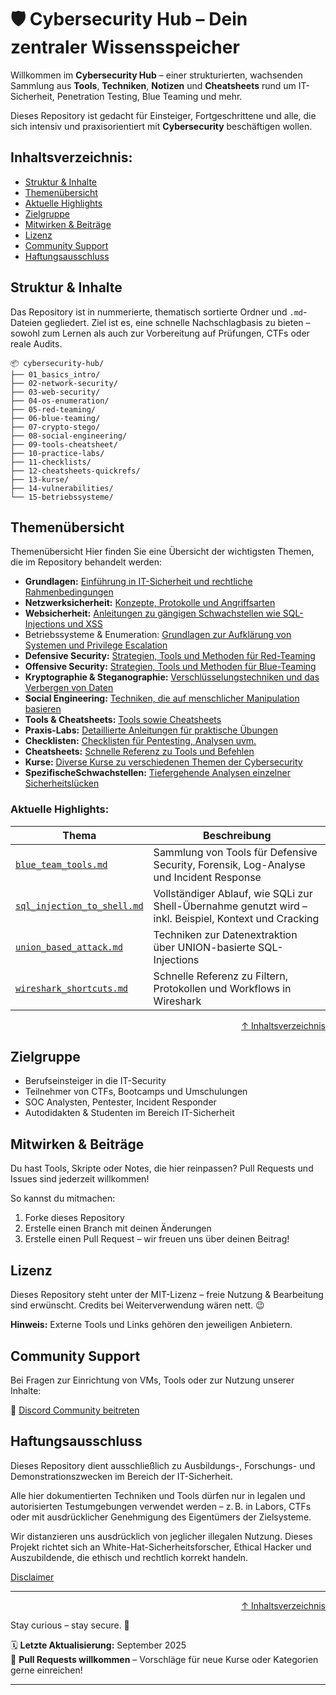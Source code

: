 # 🛡️ Cybersecurity Hub – Dein zentraler Wissensspeicher
Willkommen im **Cybersecurity Hub** – einer strukturierten, wachsenden Sammlung aus **Tools**, **Techniken**, **Notizen** und **Cheatsheets** rund um IT-Sicherheit, Penetration Testing, Blue Teaming und mehr.

Dieses Repository ist gedacht für Einsteiger, Fortgeschrittene und alle, die sich intensiv und praxisorientiert mit **Cybersecurity** beschäftigen wollen.


## Inhaltsverzeichnis:
- [Struktur & Inhalte](#struktur--inhalte)
- [Themenübersicht](#themenübersicht)
- [Aktuelle Highlights](#aktuelle-highlights)
- [Zielgruppe](#zielgruppe)
- [Mitwirken & Beiträge](#mitwirken--beiträge)
- [Lizenz](#lizenz)
- [Community Support](#community-support)
- [Haftungsausschluss](#haftungsausschluss)



##  Struktur & Inhalte
Das Repository ist in nummerierte, thematisch sortierte Ordner und `.md`-Dateien gegliedert. Ziel ist es, eine schnelle Nachschlagbasis zu bieten – sowohl zum Lernen als auch zur Vorbereitung auf Prüfungen, CTFs oder reale Audits.

```text
📦 cybersecurity-hub/
├── 01_basics_intro/
├── 02-network-security/
├── 03-web-security/
├── 04-os-enumeration/
├── 05-red-teaming/
├── 06-blue-teaming/
├── 07-crypto-stego/
├── 08-social-engineering/
├── 09-tools-cheatsheet/
├── 10-practice-labs/
├── 11-checklists/
├── 12-cheatsheets-quickrefs/
├── 13-kurse/
├── 14-vulnerabilities/
└── 15-betriebssysteme/
```

## Themenübersicht

Themenübersicht
Hier finden Sie eine Übersicht der wichtigsten Themen, die im Repository behandelt werden:

- **Grundlagen:** [Einführung in IT-Sicherheit und rechtliche Rahmenbedingungen](/01-basics-intro/)
- **Netzwerksicherheit:** [Konzepte, Protokolle und Angriffsarten](/02-network-security/)
- **Websicherheit:** [Anleitungen zu gängigen Schwachstellen wie SQL-Injections und XSS](/03-web-security/)
- Betriebssysteme & Enumeration: [Grundlagen zur Aufklärung von Systemen und Privilege Escalation](/04-os-enumeration/)
- **Defensive Security:** [Strategien, Tools und Methoden für Red-Teaming](/05-red-teaming/)
- **Offensive Security:** [Strategien, Tools und Methoden für Blue-Teaming](/06-blue-teaming/)
- **Kryptographie & Steganographie:** [Verschlüsselungstechniken und das Verbergen von Daten](/07-crypto-stego/)
- **Social Engineering:** [Techniken, die auf menschlicher Manipulation basieren](/08-Social-Engineering/)
- **Tools & Cheatsheets:** [Tools sowie Cheatsheets](/08-Social-Engineering/)
- **Praxis-Labs:** [Detaillierte Anleitungen für praktische Übungen](/10-practice-labs/)
- **Checklisten:** [Checklisten für Pentesting, Analysen uvm.](/11-checklists/)
- **Cheatsheets:** [Schnelle Referenz zu Tools und Befehlen](/12-cheatsheets-quickrefs/)
- **Kurse:** [Diverse Kurse zu verschiedenen Themen der Cybersecurity](/13-kurse/)
- **SpezifischeSchwachstellen:** [Tiefergehende Analysen einzelner Sicherheitslücken](/14-vulnerabilities/)

### Aktuelle Highlights:

| Thema | Beschreibung |
|-------|--------------|
| [`blue_team_tools.md`](06-blue-teaming/blue_team_tools.md) | Sammlung von Tools für Defensive Security, Forensik, Log-Analyse und Incident Response |
| [`sql_injection_to_shell.md`](03-web-security/sql-injection/sql_injection_to_shell.md) | Vollständiger Ablauf, wie SQLi zur Shell-Übernahme genutzt wird – inkl. Beispiel, Kontext und Cracking |
| [`union_based_attack.md`](14-vulnerabilities/sqlInjection/union_based_attack.md) | Techniken zur Datenextraktion über UNION-basierte SQL-Injections |
| [`wireshark_shortcuts.md`](12-cheatsheets-quickrefs/cheatsheets/wireshark_shortcuts.md) | Schnelle Referenz zu Filtern, Protokollen und Workflows in Wireshark |




<div align=right>

[↑ Inhaltsverzeichnis](#inhaltsverzeichnis)

</div>




## Zielgruppe

- Berufseinsteiger in die IT-Security
- Teilnehmer von CTFs, Bootcamps und Umschulungen
- SOC Analysten, Pentester, Incident Responder
- Autodidakten & Studenten im Bereich IT-Sicherheit



## Mitwirken & Beiträge

Du hast Tools, Skripte oder Notes, die hier reinpassen?
Pull Requests und Issues sind jederzeit willkommen!

So kannst du mitmachen:

1. Forke dieses Repository
2. Erstelle einen Branch mit deinen Änderungen
3. Erstelle einen Pull Request – wir freuen uns über deinen Beitrag!



## Lizenz

Dieses Repository steht unter der MIT-Lizenz – freie Nutzung & Bearbeitung sind erwünscht.
Credits bei Weiterverwendung wären nett. 😉

**Hinweis:** Externe Tools und Links gehören den jeweiligen Anbietern.



## Community Support
Bei Fragen zur Einrichtung von VMs, Tools oder zur Nutzung unserer Inhalte:

💬 [Discord Community beitreten](https://discord.com/invite/fNcTyYVVb9)



## Haftungsausschluss

Dieses Repository dient ausschließlich zu Ausbildungs-, Forschungs- und Demonstrationszwecken im Bereich der IT-Sicherheit.

Alle hier dokumentierten Techniken und Tools dürfen nur in legalen und autorisierten Testumgebungen verwendet werden – z. B. in Labors, CTFs oder mit ausdrücklicher Genehmigung des Eigentümers der Zielsysteme.

Wir distanzieren uns ausdrücklich von jeglicher illegalen Nutzung.
Dieses Projekt richtet sich an White-Hat-Sicherheitsforscher, Ethical Hacker und Auszubildende, die ethisch und rechtlich korrekt handeln.

[Disclaimer](/00-disclaimer/disclaimer.md)

--- 

<div align=right>

[↑ Inhaltsverzeichnis](#inhaltsverzeichnis)

</div>

Stay curious – stay secure. 🔐

🗓️ **Letzte Aktualisierung:** September 2025  
🤝 **Pull Requests willkommen** – Vorschläge für neue Kurse oder Kategorien gerne einreichen!

---
